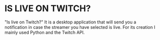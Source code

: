 # IS LIVE ON TWITCH?
"Is live on Twitch?" It is a desktop application that will send you a notification in case the streamer you have selected is live. For its creation I mainly used Python and the Twitch API.
